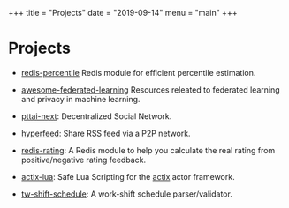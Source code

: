 +++
title = "Projects"
date = "2019-09-14"
menu = "main"
+++

# Projects

* [redis-percentile](https://github.com/poga/redis-percentile) Redis module for efficient percentile estimation.

* [awesome-federated-learning](https://github.com/poga/awesome-federated-learning) Resources releated to federated learning and privacy in machine learning.

* [pttai-next](https://github.com/ailabstw/pttai-next): Decentralized Social Network.

* [hyperfeed](https://github.com/poga/hyperfeed): Share RSS feed via a P2P network.

* [redis-rating](https://github.com/poga/redis-rating): A Redis module to help you calculate the real rating from positive/negative rating feedback.

* [actix-lua](https://github.com/poga/actix-lua): Safe Lua Scripting for the [actix](https://github.com/actix/actix) actor framework.

* [tw-shift-schedule](https://github.com/g0v/tw-shift-schedule): A work-shift schedule parser/validator.
